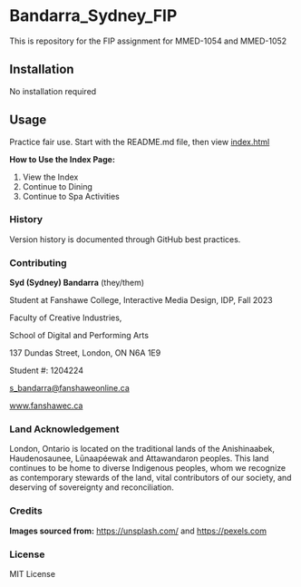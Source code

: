 # Bandarra_Sydney_FIP
This is repository for the FIP assignment for MMED-1054 and MMED-1052

## Installation
No installation required
## Usage
Practice fair use. Start with the README.md file, then view [index.html](index.html)

**How to Use the Index Page:**
1. View the Index
2. Continue to Dining
3. Continue to Spa Activities

### History
Version history is documented through GitHub best practices.
### Contributing
**Syd (Sydney) Bandarra** (they/them)

Student at Fanshawe College, Interactive Media Design, IDP, Fall 2023

Faculty of Creative Industries,

School of Digital and Performing Arts

137 Dundas Street, London, ON N6A 1E9

Student #: 1204224

s_bandarra@fanshaweonline.ca

www.fanshawec.ca 

### Land Acknowledgement 
London, Ontario is located on the traditional lands of the Anishinaabek, Haudenosaunee, Lūnaapéewak and Attawandaron peoples. This land continues to be home to diverse Indigenous peoples, whom we recognize as contemporary stewards of the land, vital contributors of our society, and deserving of sovereignty and reconciliation.

### Credits
**Images sourced from:** https://unsplash.com/ and https://pexels.com 


### License
MIT License